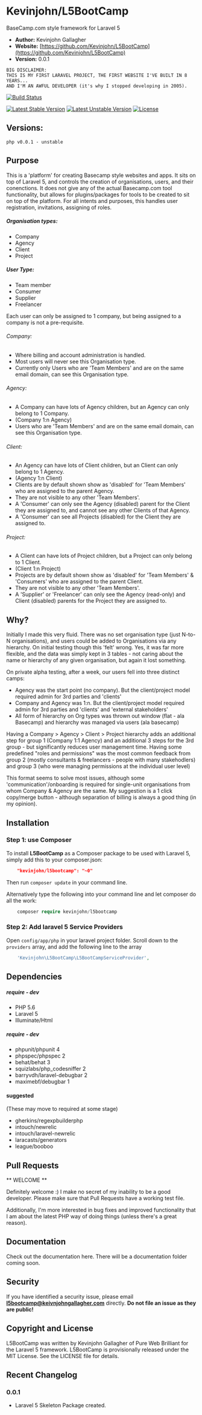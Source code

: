# Kevinjohn/L5BootCamp
BaseCamp.com style framework for Laravel 5

- **Author:** Kevinjohn Gallagher
- **Website:** [https://github.com/Kevinjohn/L5BootCamp](https://github.com/Kevinjohn/L5BootCamp)
- **Version:** 0.0.1

```
BIG DISCLAIMER:
THIS IS MY FIRST LARAVEL PROJECT, THE FIRST WEBSITE I'VE BUILT IN 8 YEARS...
AND I'M AN AWFUL DEVELOPER (it's why I stopped developing in 2005).
```

[![Build Status](https://travis-ci.org/Kevinjohn/l5-boot-camp.svg?branch=master)](https://travis-ci.org/Kevinjohn/l5-boot-camp.svg?branch=master)

[![Latest Stable Version](https://poser.pugx.org/kevinjohn/l5-boot-camp/v/stable.svg)](https://packagist.org/packages/kevinjohn/l5-boot-camp) 
[![Latest Unstable Version](https://poser.pugx.org/kevinjohn/l5-boot-camp/v/unstable.svg)](https://packagist.org/packages/kevinjohn/l5-boot-camp) 
[![License](https://poser.pugx.org/kevinjohn/l5-boot-camp/license.svg)](https://packagist.org/packages/kevinjohn/l5-boot-camp)


## Versions:

```php v0.0.1 - unstable ```

## Purpose

This is a 'platform' for creating Basecamp style websites and apps.
It sits on top of Laravel 5, and controls the creation of organisations, users, and their conenctions.
It does not give any of the actual Basecamp.com tool functionality, but allows for plugins/packages for tools to be created to sit on top of the platform.
For all intents and purposes, this handles user registration, invitations, assigning of roles.


##### Organisation types: 	
* Company
* Agency
* Client
* Project

##### User Type:
* Team member
* Consumer
* Supplier
* Freelancer

Each user can only be assigned to 1 company, but being assigned to a company is not a pre-requisite.
###### Company:
* Where billing and account administration is handled.
* Most users will never see this Organisation type.
* Currently only Users who are 'Team Members' and are on the same email domain, can see this Organisation type.

###### Agency:
* A Company can have lots of Agency children, but an Agency can only belong to 1 Company.
* (Company 1:n Agency)
* Users who are 'Team Members' and are on the same email domain, can see this Organisation type.

###### Client:
* An Agency can have lots of Client children, but an Client can only belong to 1 Agency.
* (Agency 1:n Client)
* Clients are by default shown show as 'disabled' for 'Team Members' who are assigned to the parent Agency.
* They are not visible to any other 'Team Members'.
* A 'Consumer' can only see the Agency (disabled) parent for the Client they are assigned to, and cannot see any other Clients of that Agency.
* A 'Consumer' can see all Projects (disabled) for the Client they are assigned to.

###### Project:
* A Client can have lots of Project children, but a Project can only belong to 1 Client.
* (Client 1:n Project)
* Projects are by default shown show as 'disabled' for 'Team Members' & 'Consumers' who are assigned to the parent Client.
* They are not visible to any other 'Team Members'.
* A 'Supplier' or 'Freelancer' can only see the Agency (read-only) and Client (disabled) parents for the Project they are assigned to.


## Why?

Initially I made this very fluid.
There was no set organisation type (just N-to-N organisations), and users could be added to Organisations via any hierarchy. On initial testing though this 'felt' wrong. Yes, it was far more flexible, and the data was simply kept in 3 tables - not caring about the name or hierarchy of any given organisation, but again it lost something.

On private alpha testing, after a week, our users fell into three distinct camps:
* Agency was the start point (no company). But the client/project model required admin for 3rd parties and 'clients'
* Company and Agency was 1:n. But the client/project model required admin for 3rd parties and 'clients' and 'external stakeholders'
* All form of hierarchy on Org types was thrown out window (flat - ala Basecamp) and hierarchy was managed via users (ala basecamp)

Having a Company > Agency > Client > Project hierarchy adds an additional step for group 1 (Company 1:1 Agency) and an additional 3 steps for the 3rd group - but significantly reduces user management time.
Having some predefined "roles and permissions" was the most common feedback from group 2 (mostly consultants & freelancers - people with many stakehodlers) and group 3 (who were managing permissions at the individual user level)

This format seems to solve most issues, although some 'communication'/onboarding is required for single-unit organisations from whom Company & Agency are the same. My suggestion is a 1 click copy/merge button - although separation of billing is always a good thing (in my opinion).



## Installation

### Step 1: use Composer

To install **L5BootCamp** as a Composer package to be used with Laravel 5, simply add this to your composer.json:

```json
    "kevinjohn/l5bootcamp": "~0"
```
Then run ``` composer update ``` in your command line.

Alternatively type the following into your command line and let composer do all the work:

```php
    composer require kevinjohn/l5bootcamp
```

### Step 2: Add laravel 5 Service Providers

Open `config/app/php` in your laravel project folder.
Scroll down to the `providers` array, and add the following line to the array

```php
	'Kevinjohn\L5BootCamp\L5BootCampServiceProvider',
```


## Dependencies

##### require - dev

*   PHP 5.6
*   Laravel 5
*   Illuminate/Html


##### require - dev

*   phpunit/phpunit     4
*   phpspec/phpspec     2
*   behat/behat         3
*   squizlabs/php_codesniffer 2
*   barryvdh/laravel-debugbar   2
*   maximebf/debugbar   1


#### suggested

(These may move to required at some stage)

*   gherkins/regexpbuilderphp
*   intouch/newrelic
*   intouch/laravel-newrelic
*   laracasts/generators
*   league/booboo


## Pull Requests

** WELCOME **

Definitely welcome :)
I make no secret of my inability to be a good developer.
Please make sure that Pull Requests have a working test file.

Additionally, I'm more interested in bug fixes and improved functionality that I am about the latest PHP way of doing things (unless there's a great reason).


## Documentation
Check out the documentation here.
There will be a documentation folder coming soon.

## Security
If you have identified a security issue, please email **l5bootcamp@keivnjohngallagher.com** directly.
**Do not file an issue as they are public!**


## Copyright and License
L5BootCamp was written by Kevinjohn Gallagher of Pure Web Brilliant for the Laravel 5 framework.
L5BootCamp is provisionally released under the MIT License.
See the LICENSE file for details.


## Recent Changelog

### 0.0.1
* Laravel 5 Skeleton Package created.

